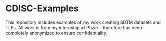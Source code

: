 # CDISC-Examples
This repository includes examples of my work creating SDTM datasets and TLFs. All work is from my internship at Pfizer - therefore has been completely anonymized to ensure confidentiality. 
